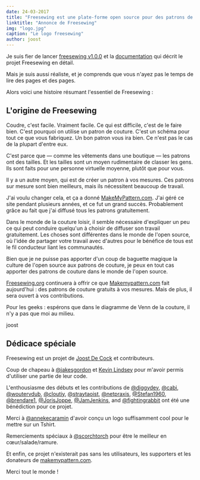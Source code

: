 ```yaml
---
date: 24-03-2017
title: "Freesewing est une plate-forme open source pour des patrons de couture sur mesure"
linktitle: "Annonce de Freesewing"
img: "logo.jpg"
caption: "Le logo freesewing"
author: joost
---
```


Je suis fier de lancer [freesewing v1.0.0](https://github.com/freesewing/core) et la [documentation](/docs) qui décrit le projet Freesewing en détail.

Mais je suis aussi réaliste, et je comprends que vous n'ayez pas le temps de lire des pages et des pages.

Alors voici une histoire résumant l'essentiel de Freesewing :

## L'origine de Freesewing
Coudre, c'est facile. Vraiment facile. Ce qui est difficile, c'est de le faire bien. C'est pourquoi on utilise un patron de couture. C'est un schéma pour tout ce que vous fabriquez. Un bon patron vous ira bien. Ce n'est pas le cas de la plupart d'entre eux.

C'est parce que &mdash; comme les vêtements dans une boutique &mdash; les patrons ont des tailles. Et les tailles sont un moyen rudimentaire de classer les gens. Ils sont faits pour une personne virtuelle moyenne, plutôt que pour vous.

Il y a un autre moyen, qui est de créer un patron à vos mesures. Ces patrons sur mesure sont bien meilleurs, mais ils nécessitent beaucoup de travail.

J'ai voulu changer cela, et ça a donné [MakeMyPattern.com](https://makemypattern.com/). J'ai géré ce site pendant plusieurs années, et ce fut un grand succès. Probablement grâce au fait que j'ai diffusé tous les patrons gratuitement.

Dans le monde de la couture loisir, il semble nécessaire d'expliquer un peu ce qui peut conduire quelqu'un à choisir de diffuser son travail gratuitement. Les choses sont différentes dans le monde de l'open source, où l'idée de partager votre travail avec d'autres pour le bénéfice de tous est le fil conducteur liant les communautés.

Bien que je ne puisse pas apporter d'un coup de baguette magique la culture de l'open source aux patrons de couture, je peux en tout cas apporter des patrons de couture dans le monde de l'open source.

[Freesewing.org](https://freesewing.org/) continuera à offrir ce que [Makemypattern.com](https://makemypattern.com/) fait aujourd'hui : des patrons de couture gratuits à vos mesures. Mais de plus, il sera ouvert à vos contributions.

Pour les geeks : espérons que dans le diagramme de Venn de la couture, il n'y a pas que moi au milieu.

joost

## Dédicace spéciale
Freesewing est un projet de [Joost De Cock](https://github.com/joostdecock) et contributeurs.

Coup de chapeau à [@jakesgordon](https://github.com/jakesgordon) et [Kevin Lindsey](http://www.kevlindev.com) pour m'avoir permis d'utiliser une partie de leur code.

L'enthousiasme des débuts et les contributions de [@diggydev](https://github.com/diggydev), [@cabi](https://github.com/cabi), [@woutervdub](https://github.com/woutervdub), [@cloutiy](https://github.com/cloutiy), [@straytaoist](https://github.com/straytaoist), [@netpraxis](https://github.com/netpraxis), [@Stefan1960](https://github.com/Stefan1960), [@brendare1](https://github.com/brendare1), [@JorisJoppe](https://github.com/JorisJoppe), [@JamJenkins](https://github.com/JamJenkins), and [@fightingrabbit](https://github.com/fightingrabbit) ont été une bénédiction pour ce projet.

Merci à [@annekecaramin](https://twitter.com/annekecaramin) d'avoir conçu un logo suffisamment cool pour le mettre sur un Tshirt.

Remerciements spéciaux à [@scorchtorch](https://twitter.com/scorchtorch) pour être le meilleur en cœur/salade/ramure.

Et enfin, ce projet n'existerait pas sans les utilisateurs, les supporters et les donateurs de [makemypattern.com](https://makemypattern.com/).

Merci tout le monde !
